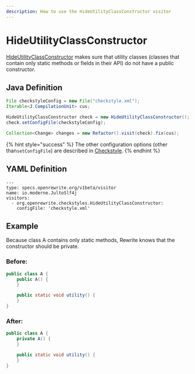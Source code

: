 ```yaml
---
description: How to use the HideUtilityClassConstructor visitor
---
```


# HideUtilityClassConstructor

[HideUtilityClassConstructor](https://checkstyle.sourceforge.io/config_design.html#HideUtilityClassConstructor) makes sure that utility classes \(classes that contain only static methods or fields in their API\) do not have a public constructor.

## Java Definition

```java
File checkstyleConfig = new File("checkstyle.xml");
Iterable<J.CompilationUnit> cus;

HideUtilityClassConstructor check = new HideUtilityClassConstructor();
check.setConfigFile(checkstyleConfig);

Collection<Change> changes = new Refactor().visit(check).fix(cus);
```

{% hint style="success" %}
The other configuration options \(other than`setConfigFile`\) are described in [Checkstyle](./#configuration-options).
{% endhint %}

## YAML Definition

```text
---
type: specs.openrewrite.org/v1beta/visitor
name: io.moderne.JultoSlf4j
visitors:
  - org.openrewrite.checkstyles.HideUtilityClassConstructor:
    configFile: 'checkstyle.xml'
```

## Example

Because class A contains only static methods, Rewrite knows that the constructor should be private.

### Before:

```java
public class A {
    public A() {
    }

    public static void utility() {
    }
}
```

### After:

```java
public class A {
    private A() {
    }

    public static void utility() {
    }
}
```

